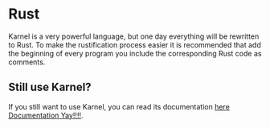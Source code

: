 # Rust
Karnel is a very powerful language, but one day everything will be rewritten to Rust.
To make the rustification process easier it is recommended that add the beginning of every program you include the corresponding Rust code as comments.

## Still use Karnel?
If you still want to use Karnel, you can read its documentation [here](README.md) [Documentation Yay!!!!](Readme.md).
